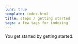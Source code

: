 ```yaml
---
lunr: true
template: index.html
title: steps / getting started
tags: a few tags for indexing
---
```


You get started by getting started.
